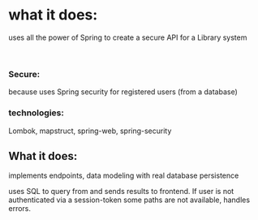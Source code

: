 # what it does:

uses all the power of Spring to create a secure API for a Library system

<br />

### Secure:

because uses Spring security for registered users (from a database)

### technologies:

Lombok, mapstruct, spring-web, spring-security

## What it does:

implements endpoints, data modeling with real database persistence

uses SQL to query from and sends results to frontend. If user is not authenticated via a session-token some paths are not available, handles errors.

<br />
